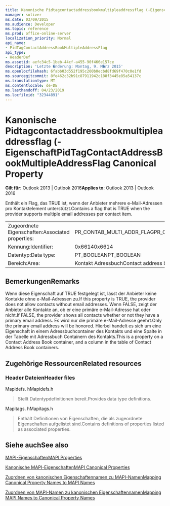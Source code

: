 ```yaml
---
title: Kanonische Pidtagcontactaddressbookmultipleaddressflag (-Eigenschaft
manager: soliver
ms.date: 03/09/2015
ms.audience: Developer
ms.topic: reference
ms.prod: office-online-server
localization_priority: Normal
api_name:
- PidTagContactAddressBookMultipleAddressFlag
api_type:
- HeaderDef
ms.assetid: aefc34c5-1beb-44cf-a455-90f466e157ce
description: 'Letzte �nderung: Montag, 9. M�rz 2015'
ms.openlocfilehash: 6fabb03d552f195c200b0ecbd8fd69f470c0e1fd
ms.sourcegitcommit: 8fe462c32b91c87911942c188f3445e85a54137c
ms.translationtype: MT
ms.contentlocale: de-DE
ms.lasthandoff: 04/23/2019
ms.locfileid: "32344891"
---
```

# <a name="pidtagcontactaddressbookmultipleaddressflag-canonical-property"></a><span data-ttu-id="e4c88-103">Kanonische Pidtagcontactaddressbookmultipleaddressflag (-Eigenschaft</span><span class="sxs-lookup"><span data-stu-id="e4c88-103">PidTagContactAddressBookMultipleAddressFlag Canonical Property</span></span>

  
  
<span data-ttu-id="e4c88-104">**Gilt für**: Outlook 2013 | Outlook 2016</span><span class="sxs-lookup"><span data-stu-id="e4c88-104">**Applies to**: Outlook 2013 | Outlook 2016</span></span> 
  
<span data-ttu-id="e4c88-105">Enthält ein Flag, das TRUE ist, wenn der Anbieter mehrere e-Mail-Adressen pro Kontaktelement unterstützt.</span><span class="sxs-lookup"><span data-stu-id="e4c88-105">Contains a flag that is TRUE when the provider supports multiple email addresses per contact item.</span></span>
  
|||
|:-----|:-----|
|<span data-ttu-id="e4c88-106">Zugeordnete Eigenschaften:</span><span class="sxs-lookup"><span data-stu-id="e4c88-106">Associated properties:</span></span>  <br/> |<span data-ttu-id="e4c88-107">PR_CONTAB_MULTI_ADDR_FLAG</span><span class="sxs-lookup"><span data-stu-id="e4c88-107">PR_CONTAB_MULTI_ADDR_FLAG</span></span>  <br/> |
|<span data-ttu-id="e4c88-108">Kennung:</span><span class="sxs-lookup"><span data-stu-id="e4c88-108">Identifier:</span></span>  <br/> |<span data-ttu-id="e4c88-109">0x6614</span><span class="sxs-lookup"><span data-stu-id="e4c88-109">0x6614</span></span>  <br/> |
|<span data-ttu-id="e4c88-110">Datentyp:</span><span class="sxs-lookup"><span data-stu-id="e4c88-110">Data type:</span></span>  <br/> |<span data-ttu-id="e4c88-111">PT_BOOLEAN</span><span class="sxs-lookup"><span data-stu-id="e4c88-111">PT_BOOLEAN</span></span>  <br/> |
|<span data-ttu-id="e4c88-112">Bereich:</span><span class="sxs-lookup"><span data-stu-id="e4c88-112">Area:</span></span>  <br/> |<span data-ttu-id="e4c88-113">Kontakt Adressbuch</span><span class="sxs-lookup"><span data-stu-id="e4c88-113">Contact address book</span></span>  <br/> |
   
## <a name="remarks"></a><span data-ttu-id="e4c88-114">Bemerkungen</span><span class="sxs-lookup"><span data-stu-id="e4c88-114">Remarks</span></span>

<span data-ttu-id="e4c88-115">Wenn diese Eigenschaft auf TRUE festgelegt ist, lässt der Anbieter keine Kontakte ohne e-Mail-Adressen zu.</span><span class="sxs-lookup"><span data-stu-id="e4c88-115">If this property is TRUE, the provider does not allow contacts without email addresses.</span></span> <span data-ttu-id="e4c88-116">Wenn FALSE, zeigt der Anbieter alle Kontakte an, ob er eine primäre e-Mail-Adresse hat oder nicht.</span><span class="sxs-lookup"><span data-stu-id="e4c88-116">If FALSE, the provider shows all contacts whether or not they have a primary email address.</span></span> <span data-ttu-id="e4c88-117">Es wird nur die primäre e-Mail-Adresse geehrt.</span><span class="sxs-lookup"><span data-stu-id="e4c88-117">Only the primary email address will be honored.</span></span> <span data-ttu-id="e4c88-118">Hierbei handelt es sich um eine Eigenschaft in einem Adressbuchcontainer des Kontakts und eine Spalte in der Tabelle mit Adressbuch Containern des Kontakts.</span><span class="sxs-lookup"><span data-stu-id="e4c88-118">This is a property on a Contact Address Book container, and a column in the table of Contact Address Book containers.</span></span>
  
## <a name="related-resources"></a><span data-ttu-id="e4c88-119">Zugehörige Ressourcen</span><span class="sxs-lookup"><span data-stu-id="e4c88-119">Related resources</span></span>

### <a name="header-files"></a><span data-ttu-id="e4c88-120">Header Dateien</span><span class="sxs-lookup"><span data-stu-id="e4c88-120">Header files</span></span>

<span data-ttu-id="e4c88-121">Mapidefs. h</span><span class="sxs-lookup"><span data-stu-id="e4c88-121">Mapidefs.h</span></span>
  
> <span data-ttu-id="e4c88-122">Stellt Datentypdefinitionen bereit.</span><span class="sxs-lookup"><span data-stu-id="e4c88-122">Provides data type definitions.</span></span>
    
<span data-ttu-id="e4c88-123">Mapitags. h</span><span class="sxs-lookup"><span data-stu-id="e4c88-123">Mapitags.h</span></span>
  
> <span data-ttu-id="e4c88-124">Enthält Definitionen von Eigenschaften, die als zugeordnete Eigenschaften aufgelistet sind.</span><span class="sxs-lookup"><span data-stu-id="e4c88-124">Contains definitions of properties listed as associated properties.</span></span>
    
## <a name="see-also"></a><span data-ttu-id="e4c88-125">Siehe auch</span><span class="sxs-lookup"><span data-stu-id="e4c88-125">See also</span></span>



[<span data-ttu-id="e4c88-126">MAPI-Eigenschaften</span><span class="sxs-lookup"><span data-stu-id="e4c88-126">MAPI Properties</span></span>](mapi-properties.md)
  
[<span data-ttu-id="e4c88-127">Kanonische MAPI-Eigenschaften</span><span class="sxs-lookup"><span data-stu-id="e4c88-127">MAPI Canonical Properties</span></span>](mapi-canonical-properties.md)
  
[<span data-ttu-id="e4c88-128">Zuordnen von kanonischen Eigenschaftennamen zu MAPI-Namen</span><span class="sxs-lookup"><span data-stu-id="e4c88-128">Mapping Canonical Property Names to MAPI Names</span></span>](mapping-canonical-property-names-to-mapi-names.md)
  
[<span data-ttu-id="e4c88-129">Zuordnen von MAPI-Namen zu kanonischen Eigenschaftennamen</span><span class="sxs-lookup"><span data-stu-id="e4c88-129">Mapping MAPI Names to Canonical Property Names</span></span>](mapping-mapi-names-to-canonical-property-names.md)

